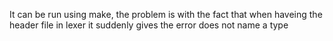 It can be run using make, the problem is with the fact that when haveing the header file in lexer it suddenly gives the error does not name a type
